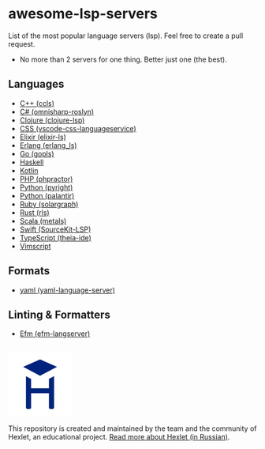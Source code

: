 # awesome-lsp-servers

List of the most popular language servers (lsp). Feel free to create a pull request.

* No more than 2 servers for one thing. Better just one (the best).

## Languages

* [C++ (ccls)](https://github.com/MaskRay/ccls)
* [C# (omnisharp-roslyn)](https://github.com/OmniSharp/omnisharp-roslyn)
* [Clojure (clojure-lsp)](https://github.com/clojure-lsp/clojure-lsp)
* [CSS (vscode-css-languageservice)](https://github.com/Microsoft/vscode-css-languageservice)
* [Elixir (elixir-ls)](https://github.com/elixir-lsp/elixir-ls)
* [Erlang (erlang_ls)](https://github.com/erlang-ls/erlang_ls)
* [Go (gopls)](https://github.com/golang/tools/tree/master/gopls)
* [Haskell](https://github.com/haskell/haskell-language-server/)
* [Kotlin](https://github.com/fwcd/kotlin-language-server)
* [PHP (phpractor)](https://github.com/phpactor/phpactor)
* [Python (pyright)](https://github.com/microsoft/pyright)
* [Python (palantir)](https://github.com/palantir/python-language-server)
* [Ruby (solargraph)](https://github.com/castwide/solargraph)
* [Rust (rls)](https://github.com/rust-lang/rls)
* [Scala (metals)](https://github.com/scalameta/metals)
* [Swift (SourceKit-LSP)](https://github.com/apple/sourcekit-lsp)
* [TypeScript (theia-ide)](https://github.com/theia-ide/typescript-language-server)
* [Vimscript](https://github.com/iamcco/vim-language-server)

## Formats

* [yaml (yaml-language-server)](https://github.com/redhat-developer/yaml-language-server)

## Linting & Formatters

* [Efm (efm-langserver)](https://github.com/mattn/efm-langserver)

##
[![Hexlet Ltd. logo](https://raw.githubusercontent.com/Hexlet/hexletguides.github.io/master/images/hexlet_logo128.png)](https://ru.hexlet.io/pages/about?utm_source=github&utm_medium=link&utm_campaign=exercises-javascript)

This repository is created and maintained by the team and the community of Hexlet, an educational project. [Read more about Hexlet (in Russian)](https://ru.hexlet.io/pages/about?utm_source=github&utm_medium=link&utm_campaign=exercises-javascript).
##
